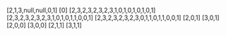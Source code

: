 [2,1,3,null,null,0,1]
[0]
[2,3,2,3,2,3,2,3,1,0,1,0,1,0,1,0,1]
[2,3,2,3,2,3,2,3,1,0,1,0,1,1,0,0,1]
[2,3,2,3,2,3,2,3,0,1,1,0,1,1,0,0,1]
[2,0,1]
[3,0,1]
[2,0,0]
[3,0,0]
[2,1,1]
[3,1,1]
​